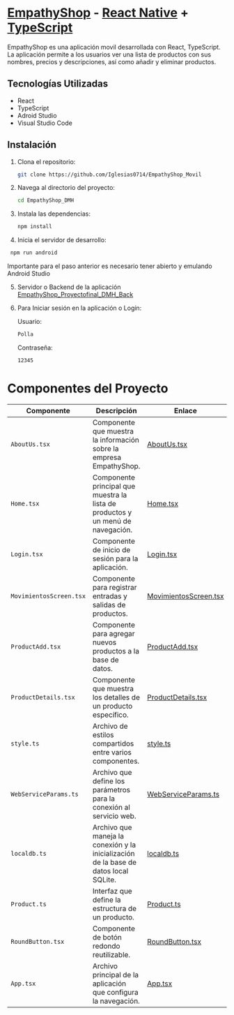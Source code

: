 # [EmpathyShop](https://github.com/Iglesias0714/EmpathyShop_Proyectofinal_DMH) - [React Native](https://reactnative.dev) + [TypeScript](https://www.typescriptlang.org) 

EmpathyShop es una aplicación movil  desarrollada con React, TypeScript. La aplicación permite a los usuarios ver una lista de productos con sus nombres, precios y descripciones, así como añadir y eliminar productos. 

## Tecnologías Utilizadas

- React
- TypeScript
- Adroid Studio
- Visual Studio Code

## Instalación

1. Clona el repositorio:
   ```bash
   git clone https://github.com/Iglesias0714/EmpathyShop_Movil 
   
2. Navega al directorio del proyecto:
   ```bash
   cd EmpathyShop_DMH

3. Instala las dependencias:
   ```bash
   npm install

4.  Inicia el servidor de desarrollo:
   ```bash
    npm run android
   ```
Importante para el paso anterior es necesario tener abierto y emulando Android Studio

5.  Servidor o Backend de la aplicación
   [EmpathyShop_Proyectofinal_DMH_Back](https://github.com/Iglesias0714/EmpathyShop_Proyectofinal_DMH_Back)

6. Para Iniciar sesión en la aplicación o Logín:

   
   Usuario:
    ```bash
    Polla
   ```
    Contraseña:
    ```bash
    12345
   ```


# Componentes del Proyecto


| Componente | Descripción | Enlace |
|------------|-------------|--------|
| `AboutUs.tsx` | Componente que muestra la información sobre la empresa EmpathyShop. | [AboutUs.tsx](./app/screens/AboutUs.tsx) |
| `Home.tsx` | Componente principal que muestra la lista de productos y un menú de navegación. | [Home.tsx](./app/screens/Home.tsx) |
| `Login.tsx` | Componente de inicio de sesión para la aplicación. | [Login.tsx](./app/screens/Login.tsx) |
| `MovimientosScreen.tsx` | Componente para registrar entradas y salidas de productos. | [MovimientosScreen.tsx](./app/screens/MovimientosScreen.tsx) |
| `ProductAdd.tsx` | Componente para agregar nuevos productos a la base de datos. | [ProductAdd.tsx](./app/screens/ProductAdd.tsx) |
| `ProductDetails.tsx` | Componente que muestra los detalles de un producto específico. | [ProductDetails.tsx](./app/screens/ProductDetails.tsx) |
| `style.ts` | Archivo de estilos compartidos entre varios componentes. | [style.ts](./app/style.ts) |
| `WebServiceParams.ts` | Archivo que define los parámetros para la conexión al servicio web. | [WebServiceParams.ts](./app/WebServiceParams.ts) |
| `localdb.ts` | Archivo que maneja la conexión y la inicialización de la base de datos local SQLite. | [localdb.ts](./app/persistance/localdb.ts) |
| `Product.ts` | Interfaz que define la estructura de un producto. | [Product.ts](./app/model/Product.ts) |
| `RoundButton.tsx` | Componente de botón redondo reutilizable. | [RoundButton.tsx](./app/controls/RoundButton.tsx) |
| `App.tsx` | Archivo principal de la aplicación que configura la navegación. | [App.tsx](./App.tsx) |

